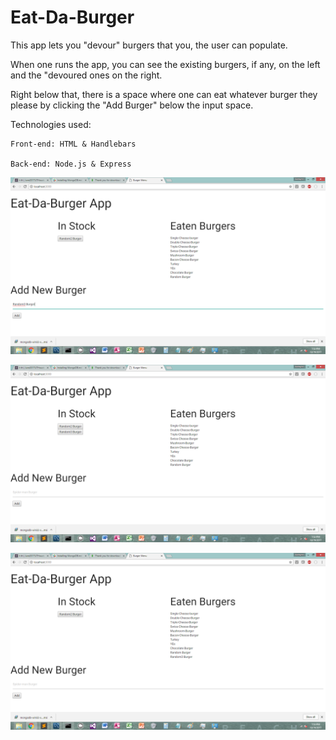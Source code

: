# Eat-Da-Burger

This app lets you "devour" burgers that you, the user can populate.

When one runs the app, you can see the existing burgers, if any, on the left and the "devoured ones on the right.

Right below that, there is a space where one can eat whatever burger they please by clicking the "Add Burger" below the input space.

Technologies used:

	Front-end: HTML & Handlebars

	Back-end: Node.js & Express

![Picture One](/imgs/burger1.png "Example 1")

![Picture Two](/imgs/burger2.png "Example 2")

![Picture Three](/imgs/burger3.png "Example 3")